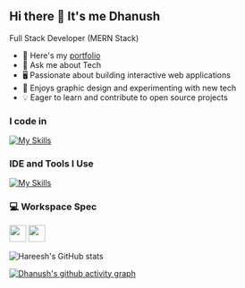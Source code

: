 ## Hi there 👋 It's me Dhanush

Full Stack Developer (MERN Stack)
- 🔭 Here's my [portfolio](https://dhanushsm.vercel.app/)                                                 
- 💬 Ask me about Tech
- 🖥️ Passionate about building interactive web applications
- 🎨 Enjoys graphic design and experimenting with new tech
- 💡 Eager to learn and contribute to open source projects

### I code in

[![My Skills](https://skillicons.dev/icons?i=react,nextjs,html,css,js,ts,tailwind,bootstrap,nodejs,express,mongodb,mysql,sqlite,py,flask&perline=5)](https://skillicons.dev)

### IDE and Tools I Use
[![My Skills](https://skillicons.dev/icons?i=linux,vscode,obsidian,neovim,figma&theme=dark)](https://skillicons.dev)


### 💻 Workspace Spec
<img height="30" src="https://img.shields.io/badge/AMD-Ryzen_5_4600H-ED1C24?style=for-the-badge&logo=amd&logoColor=white"/> <img height="30" src="https://img.shields.io/badge/NVIDIA-GTX1650-76B900?style=for-the-badge&logo=nvidia&logoColor=white"/>  

![Hareesh's GitHub stats](https://github-readme-stats.vercel.app/api?username=Dhanush-777x&theme=dark&show_icons=true&&hide=issues,contribs)

[![Dhanush's github activity graph](https://github-readme-activity-graph.vercel.app/graph?username=Dhanush-777x&bg_color=000000&color=ffffff&line=51f565&point=ffffff&area=true&hide_border=true)](https://github.com/ashutosh00710/github-readme-activity-graph)
